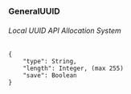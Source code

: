 ### GeneralUUID

###### Local UUID API Allocation System

```
{
	"type": String,
	"length": Integer, (max 255)
	"save": Boolean
}
```
